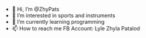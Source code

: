 - 👋 Hi, I’m @ZhyPats
- 👀 I’m interested in sports and instruments
- 🌱 I’m currently learning programming
- 📫 How to reach me FB Account: Lyle Zhyla Patalod

<!---
ZhyPats/ZhyPats is a ✨ special ✨ repository because its `README.md` (this file) appears on your GitHub profile.
You can click the Preview link to take a look at your changes.
--->
